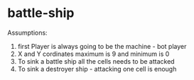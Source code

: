 # battle-ship

Assumptions:

1. first Player is always going to be the machine - bot player
2. X and Y cordinates maximum is 9 and minimum is 0
3. To sink a battle ship all the cells needs to be attacked
4. To sink a destroyer ship - attacking one cell is enough
